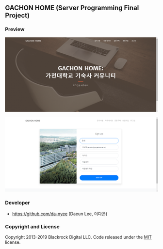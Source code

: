 ## GACHON HOME (Server Programming Final Project)

### Preview
![gachon_home1](./img/gachon_home1.png)

![gachon_home2](./img/gachon_home2.png)

### Developer
- https://github.com/da-nyee (Daeun Lee, 이다은)

### Copyright and License
Copyright 2013-2019 Blackrock Digital LLC. Code released under the [MIT](https://github.com/BlackrockDigital/startbootstrap-creative/blob/gh-pages/LICENSE) license.
